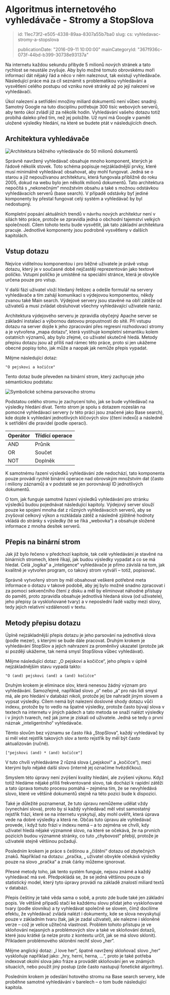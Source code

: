 Algoritmus internetového vyhledávače - Stromy a StopSlova
=========================================================

> id: 11ec73f2-e505-4338-89aa-8307a55b7ba0
> slug:
> 	cs: vyhledavac-stromy-a-stopslova
>
> publicationDate: "2016-09-11 10:00:00"
> mainCategoryId: "367f936c-073f-44bd-b399-30738e93137a"

Na internetu každou sekundu přibyde 5 milionů nových stránek a tato rychlost se neustále zvyšuje. Aby bylo možné tomuto obrovskému moři informací dát nějaký řád a něco v něm naleznout, tak existují vyhledávače. Následující práce má za cíl seznámit s problematikou vyhledávání a vysvětlení celého postupu od vzniku nové stránky až po její nalezení ve vyhledávači.

Úkol nalezení a setřídění množiny miliard dokumentů není vůbec snadný. Samotný Google na tuto disciplínu potřebuje 300 tisíc webových serverů, aby tento úkol zvládl již za několik hodin. Vyhledávání vašeho dotazu totiž probíhá daleko před tím, než jej položíte. Už nyní má Google v paměti uložené výsledky hledání, na které se budete ptát v následujících dnech.

Architektura vyhledávače
------------------------

<img src="{$baseUrl}/images/fulltext-schema.png" alt="Architektura běžného vyhledávače do 50 milionů dokumentů" class="w-100 mb-3">

Správně navržený vyhledávač obsahuje mnoho komponent, kterých je řádově několik stovek. Toto schéma popisuje nejzákladnější prvky, které musí minimálně vyhledávač obsahovat, aby mohl fungovat. Jedná se o starou a již nepoužívanou architekturu, která fungovala přibližně do roku 2005, dokud na webu bylo jen několik milionů dokumentů. Tato architektura nepočítá s „nekonečným“ množstvím obsahu a také s možnou odstávkou vyhledávacích serverů (base search). V případě odstávky byť jediné komponenty by přestal fungovat celý systém a vyhledávač by byl nedostupný.

Kompletní popsání aktuálních trendů v návrhu nových architektur není v silách této práce, protože se zpravidla jedná o obchodní tajemství velkých společností. Cílem tohoto textu bude vysvětlit, jak tato základní architektura pracuje. Jednotlivé komponenty jsou podrobně vysvětleny v dalších kapitolách.

Vstup dotazu
------------

Nejvíce viditelnou komponentou i pro běžné uživatele je právě vstup dotazu, který je v současné době nejčastěji reprezentován jako textové políčko. Vstupní políčko je umístěné na speciální stránce, která je obvykle určena pouze pro vstup.

V další fázi uživatel vloží hledaný řetězec a odešle formulář na servery vyhledávače a tím zahájí komunikaci s výdejovou komponentou, někdy zvanou také Main search. Výdejové servery jsou stavěné na obří zátěže od uživatelů a musí zvládat obsluhovat všechny vyhledávající uživatele naráz.

Architektura výdejového serveru je zpravidla obyčejný Apache server se základní instalací a výbornou datovou propustností do sítě. Při vstupu dotazu na server dojde k jeho zpracování přes regresní rozhodovací stromy a je vytvořena „mapa dotazu“, která vystihuje kompletní sémantiku kolem ostatních významů, aby bylo zřejmé, co uživatel skutečně hledá. Metody přepisu dotazu jsou až příliš nad rámec této práce, proto si jen ukážeme obecné popisy toho, jak může a naopak jak nemůže přepis vypadat.

Mějme následující dotaz: 

```
"O pejskovi a kočičce"
```

Tento dotaz bude převeden na binární strom, který zachycuje jeho sémantickou podstatu:

<img src="{$baseUrl}/images/fulltext-strom.png" alt="Symbolické schéma parsovacího stromu" class="w-100 mb-3">

Podstatou celého stromu je zachycení toho, jak se bude vyhledávač na výsledky hledání dívat. Tento strom je spolu s dotazem rozeslán na pomocné vyhledávací servery (v této práci jsou značené jako Base search), kde dojde k vyhledání jednotlivých klíčových slov (čtení indexů) a následně k setřídění dle pravidel (podle operací).

| Operátor | Třídící operace |
|----------|------------------
| AND	| Průnik	|
| OR	| Součet	|
| NOT	| Doplněk	|

K samotnému řazení výsledků vyhledávání zde nedochází, tato komponenta pouze provádí rychlé binární operace nad obrovským množstvím dat (často i miliony záznamů) a v podstatě se jen porovnávají ID jednotlivých dokumentů.

O tom, jak funguje samotné řazení výsledků vyhledávání pro stránku výsledků budou pojednávat následující kapitoly. Výdejový server slouží pouze ke spojení mnoha dat z různých vyhledávacích serverů, aby se zvyšoval celkový výkon a rozkládala zátěž a následně zjištěné hodnoty vkládá do stránky s výsledky (té se říká „webovka“) a obsahuje složené informace z mnoha desítek serverů.

Přepis na binární strom
-----------------------

Jak již bylo řečeno v předchozí kapitole, tak celé vyhledávání je stavěné na binárních stromech, které říkají, jak budou výsledky vypadat a co se má hledat. Celá „logika“ a „inteligence“ vyhledávače je přímo závislá na tom, jak kvalitně je vytvořen program, co takový strom vytváří – totiž, popisovač.

Správně vytvořený strom by měl obsahovat veškeré potřebné meta informace o dotazu v takové podobě, aby jej bylo možné snadno zpracovat i za pomoci sekvenčního čtení z disku a měl by eliminovat náhodné přístupy do paměti, proto zpravidla obsahuje jednotlivá hledaná slova (od uživatele), jeho přepisy (a vyskloňované tvary) a v neposlední řadě vazby mezi slovy, tedy jejich relativní vzdálenosti v textu.

Metody přepisu dotazu
---------------------

Úplně nejzákladnější přepis dotazu je jeho parsování na jednotlivá slova (podle mezer), s kterými se bude dále pracovat. Druhým krokem je vyhledávání StopSlov a jejich nahrazení za proměnlivý ukazatel (protože jak si později ukážeme, tak nemá smysl StopSlova vůbec vyhledávat).

Mějme následující dotaz: „O pejskovi a kočičce“, jeho přepis v úplně nejzákladnějším stavu vypadá takto:

```
"O (and) pejskovi (and) a (and) kočičce"
```

Druhým krokem je eliminace slov, která nenesou žádný význam pro vyhledávání. Samozřejmě, například slovo „o“ nebo „a“ pro nás lidi smysl má, ale pro hledání v databázi nikoli, protože jej lze nahradit jiným slovem a vypsat výsledky. Cílem nemá být nalezení doslovné shody dotazu vůči indexu, protože by to vedlo na špatné výsledky, protože často bývají slova v textech na internetu v jiných pádech a tato metoda se snaží nalézt výsledky i v jiných tvarech, než jak jsme je získali od uživatele. Jedná se tedy o první náznak „inteligentního“ vyhledávače.

Těmto slovům bez významu se často říká „StopSlova“, každý vyhledávač by si měl vést rejstřík takových slov a tento rejstřík by měl být často aktualizován (ručně).

```
["pejskovi (and) * (and) kočičce"]
```

V tuto chvíli vyhledáváme 2 různá slova („pejskovi“ a „kočičce“), mezi kterými bylo nějaké další slovo (interně jej označíme hvězdičkou).

Smyslem této úpravy není zvýšení kvality hledání, ale zvýšení výkonu. Když totiž hledáme nějaké příliš frekventované slovo, tak dochází k rapidní zátěži a tato úprava tomuto procesu pomáhá – zejména tím, že se nevyhledává slovo, které ve většině dokumentů stejně na této pozici bude k dispozici.

Také je důležité poznamenat, že tuto úpravu nemůžeme udělat vždy (vynechání slova), proto by si každý vyhledávač měl vést samostatný rejstřík frází, které se na internetu vyskytují, aby mohl ověřit, která úprava vede na dobré výsledky a která ne. Občas tuto úpravu ale vyhledávač provede, i když tuto frázi v indexu nemá – a to zejména ve chvíli, kdy uživatel hledá nějaké významné slovo, na které se očekává, že na prvních pozicích budou významné stránky, co tuto „chybovost“ přebijí, protože je uživatelé stejně většinou požadují.

Posledním krokem je práce s češtinou a „čištění“ dotazu od zbytečných znaků. Například na dotazu: „pračka, „ uživatel obvykle očekává výsledky pouze na slovo „pračka“ a znak čárky můžeme ignorovat.

Přesné metody toho, jak tento systém funguje, nejsou známé a každý vyhledávač má své. Předpokládá se, že se jedná většinou pouze o statistický model, který tyto úpravy provádí na základě znalostí miliard textů v databázi.

Přepis češtiny je také věda sama o sobě, a proto zde bude také jen základní popis. Ve většině případů stačí ke každému slovu přidat jeho vyskloňované tvary (podle slovníku) a ty vyhledávat společně se slovem, čímž docílíme efektu, že vyhledávač zvládá nalézt i dokumenty, kde se slova nevyskytují pouze v základním tvaru (tak, jak je zadal uživatel), ale nalezne i skloněné verze – což je velice užitečná vlastnost. Problém tohoto přístupu je ve skloňování nejasných a problémových slov a také ve skloňování dotazů, které jsou krátké (a nelze proto z kontextu určit, jak se má slovo sklonit). Příkladem problémového sklonění nechť slovo „her“.

Mějme anglický dotaz: „I love her“, špatně navržený skloňovač slovo „her“ vyskloňuje například jako: „hry, herní, herna, …“, proto je také potřeba indexovat okolní slova jako fráze a provádět skloňování jen ve známých situacích, nebo použít jiný postup (zde často nastupují fonetické algoritmy).

Posledním krokem je odeslání hotového stromu na Base search servery, kde proběhne samotné vyhledávání v barelech – o tom bude následující kapitola.
